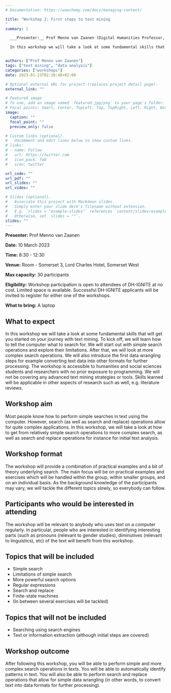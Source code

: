```yaml
---
# Documentation: https://wowchemy.com/docs/managing-content/

title: "Workshop 2: First steps to text mining
"
summary: |

  ___Presenter:__ Prof Menno van Zaanen (Digital Humanities Professor, SADiLaR)_

  In this workshop we will take a look at some fundamental skills that will get you started on your journey with text mining. To kick off, we will learn how to tell the computer what to search for.  We will start out with simple search operations and explore their limitations. After that, we will look at more complex search operations.  We will also introduce the first data wrangling steps for example converting text data into other formats for further processing. The workshop is accessible to humanities and social sciences students and researchers with no prior exposure to programming. We will not be covering any advanced text mining strategies or tools.  Skills learned will be applicable in other aspects of research such as well, e.g. literature reviews.


authors: ["Prof Menno van Zaanen"]
tags: ["text mining", "data analysis"]
categories: ["workshops"]
date: 2023-01-23T02:28:48+02:00

# Optional external URL for project (replaces project detail page).
external_link: ""

# Featured image
# To use, add an image named `featured.jpg/png` to your page's folder.
# Focal points: Smart, Center, TopLeft, Top, TopRight, Left, Right, BottomLeft, Bottom, BottomRight.
image:
  caption: ""
  focal_point: ""
  preview_only: false

# Custom links (optional).
#   Uncomment and edit lines below to show custom links.
# links:
# - name: Follow
#   url: https://twitter.com
#   icon_pack: fab
#   icon: twitter

url_code: ""
url_pdf: ""
url_slides: ""
url_video: ""

# Slides (optional).
#   Associate this project with Markdown slides.
#   Simply enter your slide deck's filename without extension.
#   E.g. `slides = "example-slides"` references `content/slides/example-slides.md`.
#   Otherwise, set `slides = ""`.
slides: ""
---
```



**Presenter:** Prof Menno van Zaanen

**Date:** 10 March 2023

**Time:** 8:30 - 12:30

**Venue:** Room - Somerset 3, Lord Charles Hotel, Somerset West

**Max capacity:** 30 participants

**Eligibility:** Workshop participation is open to attendees of DH-IGNITE at no cost. Limited space is available. Successful DH-IGNITE applicants will be invited to register for either one of the workshops.

**What to bring:** A laptop


## What to expect

In this workshop we will take a look at some fundamental skills that will get you started on your journey with text mining. To kick off, we will learn how to tell the computer what to search for.  We will start out with simple search operations and explore their limitations. After that, we will look at more complex search operations.  We will also introduce the first data wrangling steps for example converting text data into other formats for further processing. The workshop is accessible to humanities and social sciences students and researchers with no prior exposure to programming. We will not be covering any advanced text mining strategies or tools.  Skills learned will be applicable in other aspects of research such as well, e.g. literature reviews. 

## Workshop aim

Most people know how to perform simple searches in text using the computer. However, search (as well as search and replace) operations allow for quite complex applications. In this workshop, we will take a look at how to get from relatively simple search operations to more complex search, as well as search and replace operations for instance for initial text analysis. 

## Workshop format

The workshop will provide a combination of practical examples and a bit of theory underlying search. The main focus will be on practical examples and exercises which will be handled within the group, within smaller groups, and on an individual basis. As the background knowledge of the participants may vary, we will tackle the different topics slowly, so everybody can follow.
 
## Participants who would be interested in attending

The workshop will be relevant to anybody who uses text on a computer regularly. In particular, people who are interested in identifying interesting parts (such as pronouns (relevant to gender studies), diminutives (relevant to linguistics), etc) of the text will benefit from this workshop.

## Topics that will be included

- Simple search
- Limitations of simple search
- More powerful search options
- Regular expressions
- Search and replace
- Finite-state machines
- (In between several exercises will be tackled)

## Topics that will not be included

- Searching using search engines
- Text or information extraction (although initial steps are covered)

## Workshop outcome

After following this workshop, you will be able to perform simple and more complex search operations in texts. You will be able to automatically identify patterns in text. You will also be able to perform search and replace operations that allow for simple data wrangling (in other words, to convert text into data formats for further processing).

